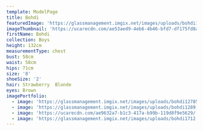 ```yaml
---
template: ModelPage
title: Bohdi
featuredImage: 'https://glassmanagement.imgix.net/images/uploads/bohdi1712.jpg'
imageThumbnail: 'https://ucarecdn.com/ae53aed9-4eb6-4b46-bfd7-df175fd8a5e6/'
firstName: Bohdi
collection: Boys
height: 132cm
measurementType: chest
bust: 58cm
waist: 58cm
hips: 71cm
size: '8'
shoeSize: '2'
hair: Strawberry  Blonde
eyes: Brown
imagePortfolio:
  - image: 'https://glassmanagement.imgix.net/images/uploads/bohdi12785.jpg'
  - image: 'https://glassmanagement.imgix.net/images/uploads/bohdi1289.jpg'
  - image: 'https://ucarecdn.com/ae9632a7-b1c3-417a-b99b-119d8f9e5629/'
  - image: 'https://glassmanagement.imgix.net/images/uploads/bohdi1712.jpg'
---
```


